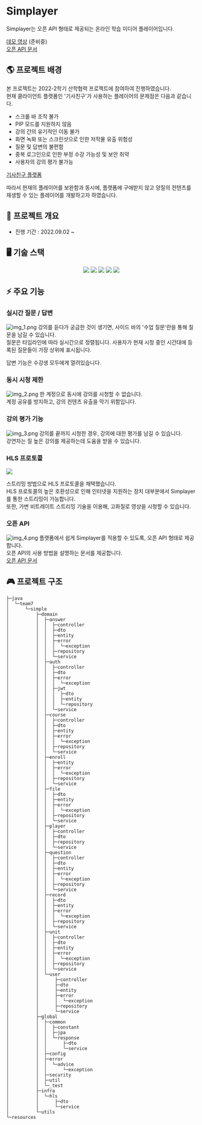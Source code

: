 # Simplayer 


Simplayer는 오픈 API 형태로 제공되는 온라인 학습 미디어 플레이어입니다.

[데모 영상](http://localhost) (준비중)   
[오픈 API 문서](https://jaeheon-sim.github.io/simplayer_apidocs/)


## 🌎 프로젝트 배경

본 프로젝트는 2022-2학기 산학협력 프로젝트에 참여하여 진행하였습니다.  
현재 클라이언트 플랫폼인 '기사친구'가 사용하는 플레이어의 문제점은 다음과 같습니다.
- 스크롤 바 조작 불가
- PIP 모드를 지원하지 않음
- 강의 간의 유기적인 이동 불가
- 화면 녹화 또는 스크린샷으로 인한 저작물 유출 위험성
- 질문 및 답변의 불편함
- 중복 로그인으로 인한 부정 수강 가능성 및 보안 취약
- 사용자의 강의 평가 불가능

[기사친구 플랫폼](http://www.gisa79.com/)

따라서 현재의 플레이어를 보완함과 동시에, 플랫폼에 구애받지 않고 양질의 컨텐츠를 재생할 수 있는 플레이어를 개발하고자 하였습니다.

## 🌳 프로젝트 개요

- 진행 기간 : 2022.09.02 ~ 


## 🖥 기술 스택
<div align=center> 
<img src="https://img.shields.io/badge/spring-6DB33F?style=for-the-badge&logo=spring&logoColor=white">
<img src="https://img.shields.io/badge/springboot-6DB33F?style=for-the-badge&logo=springboot&logoColor=white">
<img src="https://img.shields.io/badge/nginx-009639?style=for-the-badge&logo=nginx&logoColor=white">
<img src="https://img.shields.io/badge/mysql-4479A1?style=for-the-badge&logo=mysql&logoColor=white">
<img src="https://img.shields.io/badge/redis-DC382D?style=for-the-badge&logo=redis&logoColor=white">
</div> 


## ⚡ 주요 기능

### 실시간 질문 / 답변
![img_1.png](readme/img_1.png)
강의를 듣다가 궁금한 것이 생기면, 사이드 바의 '수업 질문'란을 통해 질문을 남길 수 있습니다.   
질문은 타임라인에 따라 실시간으로 정렬됩니다. 사용자가 현재 시청 중인 시간대에 등록된 질문들이 가장 상위에 표시됩니다. 
   
답변 기능은 수강생 모두에게 열려있습니다. 

### 동시 시청 제한
![img_2.png](readme/img_2.png)
한 계정으로 동시에 강의를 시청할 수 없습니다.   
계정 공유를 방지하고, 강의 컨텐츠 유출을 막기 위함입니다.

### 강의 평가 기능
![img_3.png](readme/img_3.png)
강의를 끝까지 시청한 경우, 강의에 대한 평가를 남길 수 있습니다.  
강연자는 질 높은 강의를 제공하는데 도움을 받을 수 있습니다. 

### HLS 프로토콜
![](readme/그림1.png)

스트리밍 방법으로 HLS 프로토콜을 채택했습니다.   
HLS 프로토콜의 높은 호환성으로 인해 인터넷을 지원하는 장치 대부분에서 Simplayer를 통한 스트리밍이 가능합니다.   
또한, 가변 비트레이트 스트리밍 기술을 이용해, 고화질로 영상을 시청할 수 있습니다.


### 오픈 API 
![img_4.png](readme/img_4.png)
플랫폼에서 쉽게 Simplayer를 적용할 수 있도록, 오픈 API 형태로 제공합니다.   
오픈 API의 사용 방법을 설명하는 문서를 제공합니다.  
[오픈 API 문서](https://jaeheon-sim.github.io/simplayer_apidocs/)


## 🎮 프로젝트 구조

```
├─java
│  └─team7
│      └─simple
│          ├─domain
│          │  ├─answer
│          │  │  ├─controller
│          │  │  ├─dto
│          │  │  ├─entity
│          │  │  ├─error
│          │  │  │  └─exception
│          │  │  ├─repository
│          │  │  └─service
│          │  ├─auth
│          │  │  ├─controller
│          │  │  ├─dto
│          │  │  ├─error
│          │  │  │  └─exception
│          │  │  ├─jwt
│          │  │  │  ├─dto
│          │  │  │  ├─entity
│          │  │  │  └─repository
│          │  │  └─service
│          │  ├─course
│          │  │  ├─controller
│          │  │  ├─dto
│          │  │  ├─entity
│          │  │  ├─error
│          │  │  │  └─exception
│          │  │  ├─repository
│          │  │  └─service
│          │  ├─enroll
│          │  │  ├─entity
│          │  │  ├─error
│          │  │  │  └─exception
│          │  │  ├─repository
│          │  │  └─service
│          │  ├─file
│          │  │  ├─dto
│          │  │  ├─entity
│          │  │  ├─error
│          │  │  │  └─exception
│          │  │  ├─repository
│          │  │  └─service
│          │  ├─player
│          │  │  ├─controller
│          │  │  ├─dto
│          │  │  ├─repository
│          │  │  └─service
│          │  ├─question
│          │  │  ├─controller
│          │  │  ├─dto
│          │  │  ├─entity
│          │  │  ├─error
│          │  │  │  └─exception
│          │  │  ├─repository
│          │  │  └─service
│          │  ├─record
│          │  │  ├─dto
│          │  │  ├─entity
│          │  │  ├─error
│          │  │  │  └─exception
│          │  │  ├─repository
│          │  │  └─service
│          │  ├─unit
│          │  │  ├─controller
│          │  │  ├─dto
│          │  │  ├─entity
│          │  │  ├─error
│          │  │  │  └─exception
│          │  │  ├─repository
│          │  │  └─service
│          │  └─user
│          │      ├─controller
│          │      ├─dto
│          │      ├─entity
│          │      ├─error
│          │      │  └─exception
│          │      ├─repository
│          │      └─service
│          ├─global
│          │  ├─common
│          │  │  ├─constant
│          │  │  ├─jpa
│          │  │  └─response
│          │  │      ├─dto
│          │  │      └─service
│          │  ├─config
│          │  ├─error
│          │  │  └─advice
│          │  │      └─exception
│          │  ├─security
│          │  ├─util
│          │  └─_test
│          ├─infra
│          │  └─hls
│          │      ├─dto
│          │      └─service
│          └─utils
└─resources
```